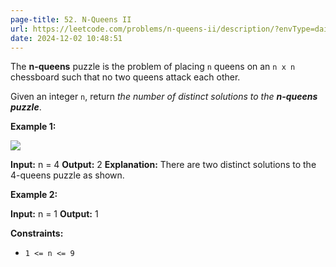 ```yaml
---
page-title: 52. N-Queens II
url: https://leetcode.com/problems/n-queens-ii/description/?envType=daily-question&envId=2024-12-02
date: 2024-12-02 10:48:51
---
```

The **n-queens** puzzle is the problem of placing `n` queens on an `n x n` chessboard such that no two queens attack each other.

Given an integer `n`, return *the number of distinct solutions to the **n-queens puzzle***.

**Example 1:**

![](https://assets.leetcode.com/uploads/2020/11/13/queens.jpg)

**Input:** n = 4
**Output:** 2
**Explanation:** There are two distinct solutions to the 4-queens puzzle as shown.

**Example 2:**

**Input:** n = 1
**Output:** 1

**Constraints:**

-   `1 <= n <= 9`